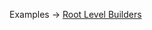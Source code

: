 <p class="ExampleLinks">Examples <span class="ExampleLinksTitleSeparator">-></span> <a href="../../examples/document-builder/document-builder_root-level-builders">Root Level Builders</a></p>
